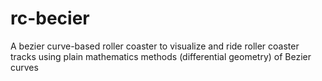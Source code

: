 # rc-becier
A bezier curve-based roller coaster to visualize and ride roller coaster tracks using plain mathematics methods (differential geometry) of Bezier curves
